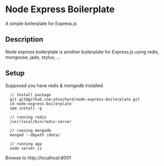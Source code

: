 # Node Express Boilerplate

A simple boilerplate for Express.js

## Description

Node express boilerplate is another boilerplate for Express.js using redis, mongoose, jade, stylus, ...

## Setup

Supposed you have redis & mongodb installed

      // Install package
      git git@github.com:atouchard/node-express-boilerplate.git
      cd node-express-boilerplate
      npm install -g

      // running redis
      /usr/local/bin/redis-server

      // running mongodb
      mongod --dbpath /data/

      // running app
      node server.js

Browse to http://localhost:8001
